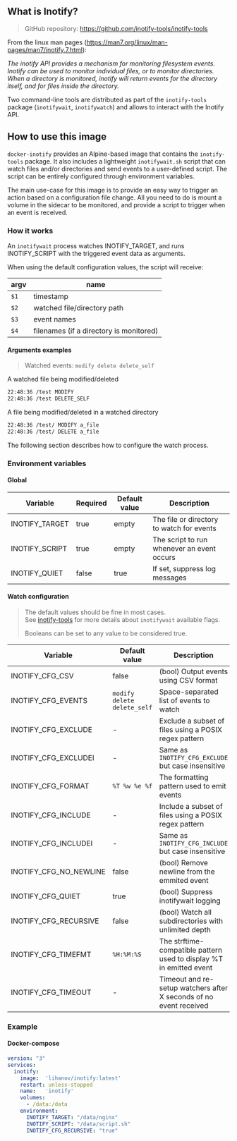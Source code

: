 ## What is Inotify?

> GitHub repository: <https://github.com/inotify-tools/inotify-tools>

From the linux man pages (<https://man7.org/linux/man-pages/man7/inotify.7.html>):

*The inotify API provides a mechanism for monitoring filesystem events. Inotify can be used to monitor individual files, or to monitor directories. When a directory is monitored, inotify will return events for the directory itself, and for files inside the directory.*

Two command-line tools are distributed as part of the `inotify-tools` package (`inotifywait`, `inotifywatch`) and allows to interact with the Inotify API.

## How to use this image

`docker-inotify` provides an Alpine-based image that contains the `inotify-tools` package. It also includes a lightweight `inotifywait.sh` script that can watch files and/or directories and send events to a user-defined script. The script can be entirely configured through environment variables.

The main use-case for this image is to provide an easy way to trigger an action based on a configuration file change. All you need to do is mount a volume in the sidecar to be monitored, and provide a script to trigger when an event is received.

### How it works

An `inotifywait` process watches INOTIFY_TARGET, and runs INOTIFY_SCRIPT with the triggered event data as arguments.

When using the default configuration values, the script will receive:

| argv | name                                    |
| ---- | --------------------------------------- |
| `$1` | timestamp                               |
| `$2` | watched file/directory path             |
| `$3` | event names                             |
| `$4` | filenames (if a directory is monitored) |

#### Arguments examples

> Watched events: `modify delete delete_self`

A watched file being modified/deleted

```bash
22:48:36 /test MODIFY
22:48:36 /test DELETE_SELF
```

A file being modified/deleted in a watched directory

```bash
22:48:36 /test/ MODIFY a_file
22:48:36 /test/ DELETE a_file
```

The following section describes how to configure the watch process.

### Environment variables

#### Global

| Variable       | Required | Default value | Description                                |
| -------------- | -------- | ------------- | ------------------------------------------ |
| INOTIFY_TARGET | true     | empty         | The file or directory to watch for events  |
| INOTIFY_SCRIPT | true     | empty         | The script to run whenever an event occurs |
| INOTIFY_QUIET  | false    | true          | If set, suppress log messages              |

#### Watch configuration

> The default values should be fine in most cases.</br>
> See [inotify-tools](https://github.com/inotify-tools/inotify-tools) for more details about `inotifywait` available flags.
>
> Booleans can be set to any value to be considered true.

| Variable               | Default value               | Description                                                         |
| ---------------------- | --------------------------- | ------------------------------------------------------------------- |
| INOTIFY_CFG_CSV        | false                       | (bool) Output events using CSV format                               |
| INOTIFY_CFG_EVENTS     | `modify delete delete_self` | Space-separated list of events to watch                             |
| INOTIFY_CFG_EXCLUDE    | -                           | Exclude a subset of files using a POSIX regex pattern               |
| INOTIFY_CFG_EXCLUDEI   | -                           | Same as `INOTIFY_CFG_EXCLUDE` but case insensitive                  |
| INOTIFY_CFG_FORMAT     | `%T %w %e %f`               | The formatting pattern used to emit events                          |
| INOTIFY_CFG_INCLUDE    | -                           | Include a subset of files using a POSIX regex pattern               |
| INOTIFY_CFG_INCLUDEI   | -                           | Same as `INOTIFY_CFG_INCLUDE` but case insensitive                  |
| INOTIFY_CFG_NO_NEWLINE | false                       | (bool) Remove newline from the emmited event                        |
| INOTIFY_CFG_QUIET      | true                        | (bool) Suppress inotifywait logging                                 |
| INOTIFY_CFG_RECURSIVE  | false                       | (bool) Watch all subdirectories with unlimited depth                |
| INOTIFY_CFG_TIMEFMT    | `%H:%M:%S`                  | The strftime-compatible pattern used to display %T in emitted event |
| INOTIFY_CFG_TIMEOUT    | -                           | Timeout and re-setup watchers after X seconds of no event received  |

### Example

#### Docker-compose

```yaml
version: "3"
services:
  inotify:
    image:  'lihanov/inotify:latest'
    restart: unless-stopped
	name:   'inotify'
    volumes:
      - /data:/data
    environment:
      INOTIFY_TARGET: "/data/nginx"
      INOTIFY_SCRIPT: "/data/script.sh"
      INOTIFY_CFG_RECURSIVE: "true"
```
